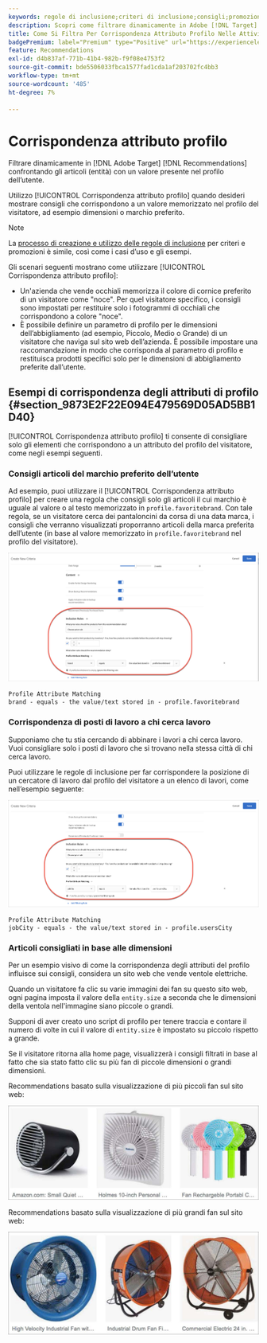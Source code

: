 ```yaml
---
keywords: regole di inclusione;criteri di inclusione;consigli;promozione;promozioni;filtro dinamico;dinamico;corrispondenza attributo profilo
description: Scopri come filtrare dinamicamente in Adobe [!DNL Target] Recommendations confrontando gli articoli (entità) con un valore presente nel profilo dell’utente.
title: Come Si Filtra Per Corrispondenza Attributo Profilo Nelle Attività Recommendations?
badgePremium: label="Premium" type="Positive" url="https://experienceleague.adobe.com/docs/target/using/introduction/intro.html?lang=en#premium newtab=true" tooltip="See what's included in Target Premium."
feature: Recommendations
exl-id: d4b837af-771b-41b4-982b-f9f08e4753f2
source-git-commit: bde5506033fbca1577fad1cda1af203702fc4bb3
workflow-type: tm+mt
source-wordcount: '485'
ht-degree: 7%

---
```


# Corrispondenza attributo profilo

Filtrare dinamicamente in [!DNL Adobe Target] [!DNL Recommendations] confrontando gli articoli (entità) con un valore presente nel profilo dell’utente.

Utilizzo [!UICONTROL Corrispondenza attributo profilo] quando desideri mostrare consigli che corrispondono a un valore memorizzato nel profilo del visitatore, ad esempio dimensioni o marchio preferito.

>[!NOTE]
>
>La [processo di creazione e utilizzo delle regole di inclusione](/help/main/c-recommendations/c-algorithms/use-dynamic-and-static-inclusion-rules.md) per criteri e promozioni è simile, così come i casi d’uso e gli esempi.

Gli scenari seguenti mostrano come utilizzare [!UICONTROL Corrispondenza attributo profilo]:

* Un&#39;azienda che vende occhiali memorizza il colore di cornice preferito di un visitatore come &quot;noce&quot;. Per quel visitatore specifico, i consigli sono impostati per restituire solo i fotogrammi di occhiali che corrispondono a colore &quot;noce&quot;.
* È possibile definire un parametro di profilo per le dimensioni dell’abbigliamento (ad esempio, Piccolo, Medio o Grande) di un visitatore che naviga sul sito web dell’azienda. È possibile impostare una raccomandazione in modo che corrisponda al parametro di profilo e restituisca prodotti specifici solo per le dimensioni di abbigliamento preferite dall’utente.

## Esempi di corrispondenza degli attributi di profilo {#section_9873E2F22E094E479569D05AD5BB1D40}

[!UICONTROL Corrispondenza attributo profilo] ti consente di consigliare solo gli elementi che corrispondono a un attributo del profilo del visitatore, come negli esempi seguenti.

### Consigli articoli del marchio preferito dell’utente

Ad esempio, puoi utilizzare il [!UICONTROL Corrispondenza attributo profilo] per creare una regola che consigli solo gli articoli il cui marchio è uguale al valore o al testo memorizzato in `profile.favoritebrand`. Con tale regola, se un visitatore cerca dei pantaloncini da corsa di una data marca, i consigli che verranno visualizzati proporranno articoli della marca preferita dell’utente (in base al valore memorizzato in `profile.favoritebrand` nel profilo del visitatore).

![Marchio preferito](/help/main/c-recommendations/c-algorithms/assets/favorite-brand.png)

```
Profile Attribute Matching
brand - equals - the value/text stored in - profile.favoritebrand
```

### Corrispondenza di posti di lavoro a chi cerca lavoro

Supponiamo che tu stia cercando di abbinare i lavori a chi cerca lavoro. Vuoi consigliare solo i posti di lavoro che si trovano nella stessa città di chi cerca lavoro.

Puoi utilizzare le regole di inclusione per far corrispondere la posizione di un cercatore di lavoro dal profilo del visitatore a un elenco di lavori, come nell’esempio seguente:

![Città dell&#39;utente](/help/main/c-recommendations/c-algorithms/assets/city.png)

```
Profile Attribute Matching
jobCity - equals - the value/text stored in - profile.usersCity
```

### Articoli consigliati in base alle dimensioni

Per un esempio visivo di come la corrispondenza degli attributi del profilo influisce sui consigli, considera un sito web che vende ventole elettriche.

Quando un visitatore fa clic su varie immagini dei fan su questo sito web, ogni pagina imposta il valore della `entity.size` a seconda che le dimensioni della ventola nell&#39;immagine siano piccole o grandi.

Supponi di aver creato uno script di profilo per tenere traccia e contare il numero di volte in cui il valore di `entity.size` è impostato su piccolo rispetto a grande.

Se il visitatore ritorna alla home page, visualizzerà i consigli filtrati in base al fatto che sia stato fatto clic su più fan di piccole dimensioni o grandi dimensioni.

Recommendations basato sulla visualizzazione di più piccoli fan sul sito web:

![consigli per piccoli appassionati](/help/main/c-recommendations/c-algorithms/assets/small-fans.png)

Recommendations basato sulla visualizzazione di più grandi fan sul sito web:

![consigli per i grandi fan](/help/main/c-recommendations/c-algorithms/assets/large-fans.png)
